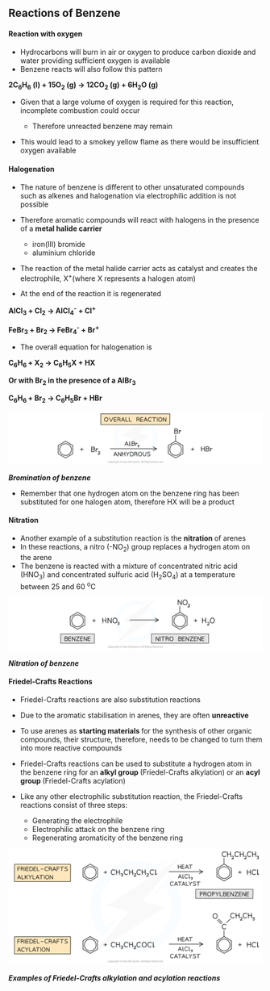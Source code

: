 Reactions of Benzene
--------------------

#### Reaction with oxygen

* Hydrocarbons will burn in air or oxygen to produce carbon dioxide and water providing sufficient oxygen is available
* Benzene reacts will also follow this pattern

<b>2C</b><sub><b>6</b></sub><b>H</b><sub><b>6</b></sub><b> (l) + 15O</b><sub><b>2</b></sub><b> (g) → 12CO</b><sub><b>2</b></sub><b> (g) + 6H</b><sub><b>2</b></sub><b>O (g)</b>

* Given that a large volume of oxygen is required for this reaction, incomplete combustion could occur

  + Therefore unreacted benzene may remain
* This would lead to a smokey yellow flame as there would be insufficient oxygen available

#### Halogenation

* The nature of benzene is different to other unsaturated compounds such as alkenes and halogenation via electrophilic addition is not possible
* Therefore aromatic compounds will react with halogens in the presence of a <b>metal halide carrier</b>

  + iron(III) bromide
  + aluminium chloride
* The reaction of the metal halide carrier acts as catalyst and creates the electrophile, X<sup>+</sup>(where X represents a halogen atom)
* At the end of the reaction it is regenerated

<b>AlCl</b><sub><b>3</b></sub><b> + Cl</b><sub><b>2</b></sub><b> → AlCl</b><sub><b>4</b></sub><sup><b>-</b></sup><b> + Cl</b><sup><b>+</b></sup>

<b>FeBr</b><sub><b>3</b></sub><b> + Br</b><sub><b>2 </b></sub><b>→ FeBr</b><sub><b>4</b></sub><sup><b>-</b></sup><b> + Br</b><sup><b>+</b></sup>

* The overall equation for halogenation is

<b>C</b><sub><b>6</b></sub><b>H</b><sub><b>6 </b></sub><b>+ X</b><sub><b>2</b></sub><b> → C</b><sub><b>6</b></sub><b>H</b><sub><b>5</b></sub><b>X + HX</b>

<b>Or with Br</b><sub><b>2</b></sub><b> in the presence of a AlBr</b><sub><b>3</b></sub>

<b>C</b><sub><b>6</b></sub><b>H</b><sub><b>6 </b></sub><b>+ Br</b><sub><b>2</b></sub><b> → C</b><sub><b>6</b></sub><b>H</b><sub><b>5</b></sub><b>Br + HBr</b>

![Hydrocarbons - Overall Halogenation, downloadable AS & A Level Chemistry revision notes](7.2-Hydrocarbons-Overall-Halogenation.png)

*<b>Bromination of benzene</b>*

* Remember that one hydrogen atom on the benzene ring has been substituted for one halogen atom, therefore HX will be a product

#### Nitration

* Another example of a substitution reaction is the <b>nitration </b>of arenes
* In these reactions, a nitro (-NO<sub>2</sub>) group replaces a hydrogen atom on the arene
* The benzene is reacted with a mixture of concentrated nitric acid (HNO<sub>3</sub>) and concentrated sulfuric acid (H<sub>2</sub>SO<sub>4</sub>) at a temperature between 25 and 60 <sup>o</sup>C

![Hydrocarbons - Nitration of Arenes, downloadable AS & A Level Chemistry revision notes](7.2-Hydrocarbons-Nitration-of-Arenes.png)

*<b>Nitration of benzene</b>*

#### Friedel-Crafts Reactions

* Friedel-Crafts reactions are also<b> </b>substitution<b> </b>reactions
* Due to the aromatic stabilisation in arenes, they are often <b>unreactive</b>
* To use arenes as <b>starting materials </b>for the synthesis of other organic compounds, their structure, therefore, needs to be changed to turn them into more reactive compounds
* Friedel-Crafts reactions can be used to substitute a hydrogen atom in the benzene ring for an <b>alkyl group </b>(Friedel-Crafts alkylation) or an <b>acyl group </b>(Friedel-Crafts acylation)
* Like any other electrophilic substitution reaction, the Friedel-Crafts reactions consist of three steps:

  + Generating the electrophile
  + Electrophilic attack on the benzene ring
  + Regenerating aromaticity of the benzene ring

![Hydrocarbons - Alkylation vs Acylation, downloadable AS & A Level Chemistry revision notes](7.2-Hydrocarbons-Alkylation-vs-Acylation.png)

*<b>Examples of Friedel-Crafts alkylation and acylation reactions</b>*